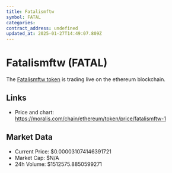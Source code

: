 ```yaml
---
title: Fatalismftw
symbol: FATAL
categories: 
contract_address: undefined
updated_at: 2025-01-27T14:49:07.809Z
---
```


# Fatalismftw (FATAL)
The [Fatalismftw token](https://moralis.com/chain/ethereum/token/price/fatalismftw-1) is trading live on the ethereum blockchain.

## Links
- Price and chart: https://moralis.com/chain/ethereum/token/price/fatalismftw-1

## Market Data
- Current Price: $0.000031074146391721
- Market Cap: $N/A
- 24h Volume: $1512575.8850599271
